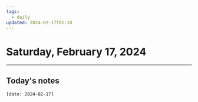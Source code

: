 ```yaml
---
tags:
  - daily
updated: 2024-02-17T01:18
---
```

# Saturday, February 17, 2024
___





## Today's notes
```query
[date: 2024-02-17]
```